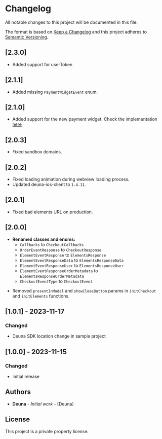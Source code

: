 # Changelog

All notable changes to this project will be documented in this file.

The format is based on [Keep a Changelog](https://keepachangelog.com/en/1.0.0/) and this project adheres to [Semantic Versioning](https://semver.org/).

## [2.3.0]
- Added support for userToken.

## [2.1.1]
- Added missing `PaymentWidgetEvent` enum.

## [2.1.0]
- Added support for the new payment widget. Check the implementation [here](https://docs.deuna.com/docs/integracion-payment-widget-ios)
    

## [2.0.3]
- Fixed sandbox domains.


## [2.0.2]
- Fixed loading animation during webview loading process.
- Updated deuna-ios-client to `1.4.11`.

## [2.0.1]
- Fixed bad elements URL on production.

## [2.0.0]

* **Renamed classes and enums:**
  * `Callbacks` to `CheckoutCallbacks`
  * `OrderEventResponse` to `CheckoutResponse`
  * `ElementEventResponse` to `ElementsResponse`
  * `ElementEventResponseData` to `ElementsResponseData`
  * `ElementEventResponseUser` to `ElementsResponseUser`
  * `ElementEventResponseOrderMetadata` to `ElementsResponseOrderMetadata`
  * `CheckoutEventType` to `CheckoutEvent`
  
- Removed `presentInModal` and `showCloseButton` params in `initCheckout` and `initElements` functions.


## [1.0.1] - 2023-11-17

### Changed
- Deuna SDK location change in sample project

## [1.0.0] - 2023-11-15

### Changed

- Initial release

## Authors

* **Deuna** - *Initial work* - [Deuna]

## License

This project is a private property license.
